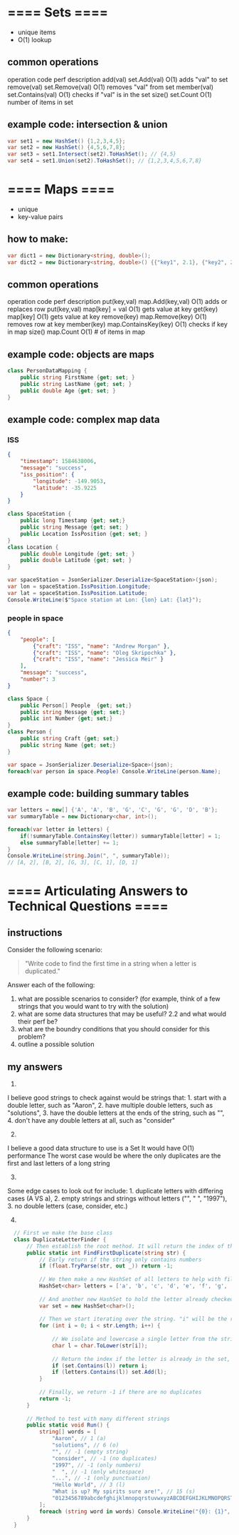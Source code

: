 # ==== Sets ====
- unique items
- O(1) lookup

## common operations
operation   code                perf    description
add(val)    set.Add(val)        O(1)    adds "val" to set
remove(val) set.Remove(val)     O(1)    removes "val" from set
member(val) set.Contains(val)   O(1)    checks if "val" is in the set
size()      set.Count           O(1)    number of items in set

## example code: intersection & union
```cs
var set1 = new HashSet() {1,2,3,4,5};
var set2 = new HashSet() {4,5,6,7,8};
var set3 = set1.Intersect(set2).ToHashSet(); // {4,5}
var set4 = set1.Union(set2).ToHashSet(); // {1,2,3,4,5,6,7,8}
```

# ==== Maps ====
- unique
- key-value pairs

## how to make:
```cs
var dict1 = new Dictionary<string, double>();
var dict2 = new Dictionary<string, double>() {{"key1", 2.1}, {"key2", 2.3}};
```

## common operations
operation       code                    perf    description
put(key,val)    map.Add(key,val)        O(1)    adds or replaces row
put(key,val)    map[key] = val          O(1)    gets value at key
get(key)        map[key]                O(1)    gets value at key
remove(key)     map.Remove(key)         O(1)    removes row at key
member(key)     map.ContainsKey(key)    O(1)    checks if key in map
size()          map.Count               O(1)    # of items in map

## example code: objects are maps
```cs
class PersonDataMapping {
    public string FirstName {get; set; }
    public string LastName {get; set; }
    public double Age {get; set; }
}
```

## example code: complex map data
### ISS
```json
{
    "timestamp": 1584638006,
    "message": "success",
    "iss_position": {
        "longitude": -149.9053,
        "latitude": -35.9225
    }
}
```
```cs
class SpaceStation {
    public long Timestamp {get; set;}
    public string Message {get; set; }
    public Location IssPosition {get; set; }
}
class Location {
    public double Longitude {get; set; }
    public double Latitude {get; set; }
}

var spaceStation = JsonSerializer.Deserialize<SpaceStation>(json);
var lon = spaceStation.IssPosition.Longitude;
var lat = spaceStation.IssPosition.Latitude;
Console.WriteLine($"Space station at Lon: {lon} Lat: {lat}");
```

### people in space
```json
{
    "people": [
        {"craft": "ISS", "name": "Andrew Morgan" },
        {"craft": "ISS", "name": "Oleg Skripochka" },
        {"craft": "ISS", "name": "Jessica Meir" }
    ],
    "message": "success",
    "number": 3
}
```
```cs
class Space {
    public Person[] People  {get; set;}
    public string Message {get; set;}
    public int Number {get; set;}
}
class Person {
    public string Craft {get; set;}
    public string Name {get; set;}
}

var space = JsonSerializer.Deserialize<Space>(json);
foreach(var person in space.People) Console.WriteLine(person.Name);
```

## example code: building summary tables
```cs
var letters = new[] {'A', 'A', 'B', 'G', 'C', 'G', 'G', 'D', 'B'};
var summaryTable = new Dictionary<char, int>();

foreach(var letter in letters) {
    if(!summaryTable.ContainsKey(letter)) summaryTable[letter] = 1;
    else summaryTable[letter] += 1;
}
Console.WriteLine(string.Join(", ", summaryTable));
// [A, 2], [B, 2], [G, 3], [C, 1], [D, 1]
```

# ==== Articulating Answers to Technical Questions ====
## instructions
Consider the following scenario:
> "Write code to find the first time in a string when a letter is duplicated."

Answer each of the following:
1. what are possible scenarios to consider? (for example, think of a few strings that you would want to try with the solution)
2. what are some data structures that may be useful?
  2.2 and what would their perf be?
3. what are the boundry conditions that you should consider for this problem?
4. outline a possible solution

## my answers
1. 
  I believe good strings to check against would be strings that:
    1. start with a double letter, such as "Aaron",
    2. have multiple double letters, such as "solutions",
    3. have the double letters at the ends of the string, such as "",
    4. don't have any double letters at all, such as "consider"

2. 
  I believe a good data structure to use is a Set
  It would have O(1) performance
  The worst case would be where the only duplicates are the first and last letters of a long string

3. 
  Some edge cases to look out for include: 
    1. duplicate letters with differing cases (A VS a),
    2. empty strings and strings without letters ("", "  ", "1997"),
    3. no double letters (case, consider, etc.)

4. 
  ```cs
    // First we make the base class
    class DuplicateLetterFinder {
        // Then establish the root method. It will return the index of the duplicate letter, or -1 if there are no duplicates
        public static int FindFirstDuplicate(string str) {
            // Early return if the string only contains numbers
            if (float.TryParse(str, out _)) return -1;
    
            // We then make a new HashSet of all letters to help with filtering out any numbers and punctuation
            HashSet<char> letters = ['a', 'b', 'c', 'd', 'e', 'f', 'g', 'h', 'i', 'j', 'k', 'l', 'm', 'n', 'o', 'p', 'q', 'r', 's', 't', 'u', 'v', 'w', 'x', 'y', 'z'];
    
            // And another new HashSet to hold the letter already checked
            var set = new HashSet<char>();
    
            // Then we start iterating over the string. "i" will be the returned index of the double letter once found
            for (int i = 0; i < str.Length; i++) {
            
                // We isolate and lowercase a single letter from the string
                char l = char.ToLower(str[i]);
    
                // Return the index if the letter is already in the set, and if not, add it to the set if it's a letter 
                if (set.Contains(l)) return i;
                if (letters.Contains(l)) set.Add(l);
            }
    
            // Finally, we return -1 if there are no duplicates
            return -1;
        }
    
        // Method to test with many different strings
        public static void Run() {
            string[] words = [
                "Aaron", // 1 (a)
                "solutions", // 6 (o)
                "", // -1 (empty string)
                "consider", // -1 (no duplicates)
                "1997", // -1 (only numbers)
                "  ", // -1 (only whitespace)
                "...", // -1 (only punctuation)
                "Hello World", // 3 (l)
                "What is up? My spirits sure are!", // 15 (s)
                "0123456789abcdefghijklmnopqrstuvwxyzABCDEFGHIJKLMNOPQRSTUVWXYZ" // 36 (A)
            ];
            foreach (string word in words) Console.WriteLine("{0}: {1}", word, FindFirstDuplicate(word));
        }
    } 
  ```

